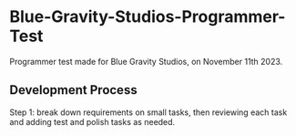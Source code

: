 # Blue-Gravity-Studios-Programmer-Test

Programmer test made for Blue Gravity Studios, on November 11th 2023.

## Development Process

Step 1: break down requirements on small tasks, then reviewing each task and adding test and polish tasks as needed.
